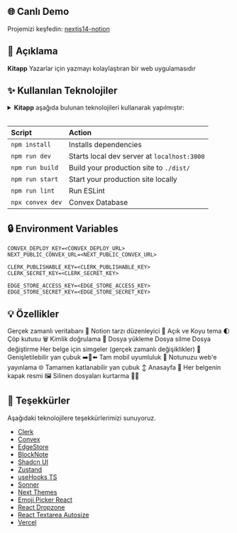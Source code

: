 ## 🌐 Canlı Demo

Projemizi keşfedin: [nextjs14-notion](https://kitapp-2.vercel.app/)

## 📝 Açıklama

**Kitapp** Yazarlar için yazmayı kolaylaştıran bir web uygulamasıdır

## ✨ Kullanılan Teknolojiler

<details><summary><b>Kitapp</b> aşağıda bulunan teknolojileri kullanarak yapılmıştır:</summary>

- [TypeScript](https://www.typescriptlang.org/): TypeScript, düz JavaScript'e derlenebilen bir tip güçlendirilmiş JavaScript üst kümesidir.
- [Next.js](https://nextjs.org/): Next.js, sunucu taraflı olarak render edilen ve statik olarak oluşturulan web uygulamaları için bir React çatısıdır.
- [Tailwind CSS](https://tailwindcss.com/): Tailwind CSS, özelleştirilmiş kullanıcı arayüzleri hızlı bir şekilde oluşturmak için bir yardımcı program odaklı CSS çerçevesidir.
- [Convex](https://convex.dev/): Convex, Node.js ve tarayıcılar için TypeScript odaklı bir ORM'dir.
- [Clerk](https://clerk.dev/): Clerk, geliştirici odaklı kimlik ve kullanıcı yönetimi hizmeti sunar.
- [ESLint](https://eslint.org/): ESLint, JavaScript kodundaki sorunlu kalıpları tespit etmek için bir statik kod analiz aracıdır.
- [Prettier](https://prettier.io/): Prettier, kodu belirli bir formata göre otomatik olarak düzenleyen bir kod biçimleyicidir.
- [Shadcn-UI](https://ui.shadcn.com/): Shadcn UI, modern web uygulamalarını hızla oluşturmak için React tabanlı bir UI kütüphanesidir.
- [Zustand](https://docs.pmnd.rs/zustand/getting-started/introduction): Zustand, küçük, hızlı ve ölçeklenebilir bir durum yönetimi çözümüdür.
- [BlockNote](https://blocknote.dev/): BlockNote, React için Notion benzeri bir düzenleyicidir.
- [Zod](https://zod.dev/): Zod, TypeScript odaklı bir şema tanımlama ve doğrulama kütüphanesidir.
- [Vercel](https://vercel.com/): Vercel, frontend geliştiriciler için bir bulut platformudur ve daha hızlı, daha kişiselleştirilmiş web siteleri oluşturmak için çeşitli çerçeveler, iş akışları ve altyapı sağlar.

</details><br/>

| Script           | Action                                      |
| :--------------- | :------------------------------------------ |
| `npm install`    | Installs dependencies                       |
| `npm run dev`    | Starts local dev server at `localhost:3000` |
| `npm run build`  | Build your production site to `./dist/`     |
| `npm run start`  | Start your production site locally          |
| `npm run lint`   | Run ESLint                                  |
| `npx convex dev` | Convex Database                             |

## 🔒 Environment Variables

```env
CONVEX_DEPLOY_KEY=<CONVEX_DEPLOY_URL>
NEXT_PUBLIC_CONVEX_URL=<NEXT_PUBLIC_CONVEX_URL>

CLERK_PUBLISHABLE_KEY=<CLERK_PUBLISHABLE_KEY>
CLERK_SECRET_KEY=<CLERK_SECRET_KEY>

EDGE_STORE_ACCESS_KEY=<EDGE_STORE_ACCESS_KEY>
EDGE_STORE_SECRET_KEY=<EDGE_STORE_SECRET_KEY>
```

## 💡 Özellikler

Gerçek zamanlı veritabanı 🔗
Notion tarzı düzenleyici 📝
Açık ve Koyu tema 🌓
Çöp kutusu 🗑️
Kimlik doğrulama 🔐
Dosya yükleme
Dosya silme
Dosya değiştirme
Her belge için simgeler (gerçek zamanlı değişiklikler) 🌠
Genişletilebilir yan çubuk ➡️🔀⬅️
Tam mobil uyumluluk 📱
Notunuzu web'e yayınlama 🌐
Tamamen katlanabilir yan çubuk ↕️
Anasayfa 🛬
Her belgenin kapak resmi 🖼️
Silinen dosyaları kurtarma 🔄📄

## 💎 Teşekkürler

Aşağıdaki teknolojilere teşekkürlerimizi sunuyoruz.

- [Clerk](https://clerk.dev/)
- [Convex](https://convex.dev/)
- [EdgeStore](https://edgestore.dev/)
- [BlockNote](https://blocknote.dev/)
- [Shadcn UI](https://ui.shadcn.com/)
- [Zustand](https://docs.pmnd.rs/zustand/getting-started/introduction)
- [useHooks TS](https://usehooks-ts.com/)
- [Sonner](https://sonner.emilkowal.ski/)
- [Next Themes](https://ui.shadcn.com/docs/dark-mode/next)
- [Emoji Picker React](https://www.npmjs.com/package/emoji-picker-react)
- [React Dropzone](https://react-dropzone.js.org/)
- [React Textarea Autosize](https://www.npmjs.com/package/react-textarea-autosize)
- [Vercel](https://vercel.com/)
